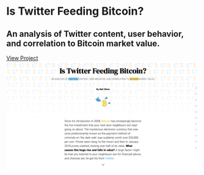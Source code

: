 # Is Twitter Feeding Bitcoin?
## An analysis of Twitter content, user behavior, and correlation to Bitcoin market value.
[View Project](http://neiloliver.co/influence)
![](./preview.png)
